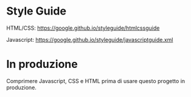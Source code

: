# Style Guide
HTML/CSS: https://google.github.io/styleguide/htmlcssguide

Javascript: https://google.github.io/styleguide/javascriptguide.xml

# In produzione
Comprimere Javascript, CSS e HTML prima di usare questo progetto in produzione.
